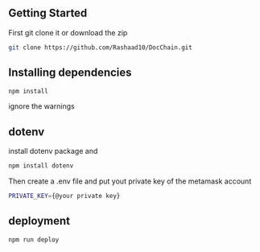 ## Getting Started

First git clone it or download the zip
```bash
git clone https://github.com/Rashaad10/DocChain.git
```

## Installing dependencies

```bash
npm install
```
ignore the warnings

## dotenv

install dotenv package and

```bash
npm install dotenv 
```

Then create a .env file and put yout private key of the metamask account
```bash
PRIVATE_KEY={@your private key}
```


## deployment
```bash
npm run deploy
```

